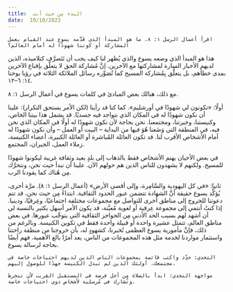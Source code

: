 ```yaml
---
title:  البدء مِن حيث أنت
date:  19/10/2023
---
```


`اقرأ أعمال الرسل ١: ٨. ما هو المبدأ الذي قَدَّمه يسوع عند القيام بعمل المشاركة أو كوننا شهودًا له أمام العالم؟`

هذا هو المبدأ الذي وضعه يسوع والذي يُظهر لنا كيف يجب أن نَتَصرَّف كتلاميذه، الذين لديهم الأخبار السارة لمشاركتها مع الآخرين. إنَّ مُشاركة الحق لا يتعلَّق بإقناع الآخرين بمدى خطأهم، بل يتعلَّق بِمُشاركة المسيح كما تُصَوِّره رسائل الملائكة الثلاثة في رؤيا يوحنا ١٤: ٦–١٢.

مع ذلك، هنالك بعض المبادئ في كلمات يسوع في أعمال الرسل ١: ٨.

أولًا: «تكونون لي شهودًا في أورشليم». كما كنا قد رأينا (لكن الأمر يستحق التكرار): علينا أن نكون شهودًا له في المكان الذي نتواجد فيه جسديًا. قد يشمل هذا بيتنا الخاص، وكنيستنا، وجيرتنا، ومجتمعنا. نحن بحاجة لأن نكون شهودًا له أولًا في المكان الذي نحن فيه، في المنطقة التي وَضَعنا هُوَ فيها من البداية – البيت أو العمل – وأن نكون شهودًا له أمام الأشخاص الأقرب لنا. قد تكون العائلة المُباشرة أو العائلة الكبيرة، أعضاء الكنيسة، زملاء العمل، الجيران، المجتمع.

في بعض الأحيان يهتم الأشخاص فقط بالذهاب إلى بلدٍ بعيد وثقافة غريبة ليكونوا شهودًا للمسيح. ولكنهم لا يشهدون للناس الذين هم حولهم الآن. علينا أن نبدأ حيث نحن، ونتحرَّك مِن هُناك كما يقودنا الرب.

ثانيا: «في كل اليهودية والسَّامِرة، وإلى أقصى الأرض» (أعمال الرسل ١: ٨). مرَّة أخرى، يُؤكِّد يسوع حقيقة أنَّ الشهادة تتضمن عبور الحدود الثقافية. ابتداءً مِن حيث نحن، قد تتم دعوتنا للخروج إلى مناطق أخرى للتواصل مع مجموعات مختلفة اجتماعيًا، وعِرقيًا، ودينيا. إذا كنتُ أنتمي إلى مجموعة عِرقية أو لغوية مُعيَّنة، قد يكون الأمر أسهل بكثير بالنسبة لي أن أشهد لهم بسبب الحد الأدنى مِن الحواجز الثقافية التي يتوجَّب عبورها. في بعض مناطق العالم، تتمثل عشيرة واحدة أو قبيلة واحدة فقط في تكوين الكنيسة. وبالرغم من ذلك، فإنَّ مأمورية يسوع العظمى تُخبرنا، كشهودٍ له، بأن خروجنا من منطقة راحتنا واستثمار مواردنا لخدمة مثل هذه المجموعات من الناس، يعد أمرًا بالغ الأهمية. فهم أيضًا بحاجة لرسالة يسوع.

`التحدي: حدِّد واكتب قائمة بمجموعات الناس الذين لديهم احتياجات خاصة في مجتمعك، أولئك الذين لم تبذل الكنيسة جهدًا للوصول إليهم.`

`مواجهة التحدي: ابدأ بالصلاة مِن أجل فرصة في المستقبل القريب لأن تنخرط وتُشارك في مُرسلية لأشخاص ذوي احتياجات خاصة.`
